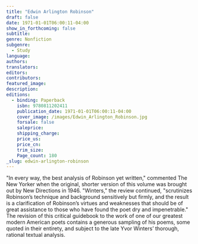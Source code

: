 ```yaml
---
title: "Edwin Arlington Robinson"
draft: false
date: 1971-01-01T06:00:11-04:00
show_in_forthcoming: false
subtitle:
genre: Nonfiction
subgenre:
  - Study
language:
authors:
translators:
editors:
contributors:
featured_image:
description:
editions:
  - binding: Paperback
    isbn: 9780811202411
    publication_date: 1971-01-01T06:00:11-04:00
    cover_image: /images/Edwin_Arlington_Robinson.jpg
    forsale: false
    saleprice:
    shipping_charge:
    price_us:
    price_cn:
    trim_size:
    Page_count: 180
_slug: edwin-arlington-robinson
---
```


"In every way, the best analysis of Robinson yet written," commented The New Yorker when the original, shorter version of this volume was brought out by New Directions in 1946. "Winters," the review continued, "scrutinizes Robinson’s technique and background sensitively but firmly, and the result is a clarification of Robinson’s virtues and weaknesses that should be of great assistance to those who have found the poet dry and impenetrable." The revision of this critical guidebook to the work of one of our greatest modern American poets contains a generous sampling of his poems, some quoted in their entirety, and subject to the late Yvor Winters’ thorough, rational textual analysis.

